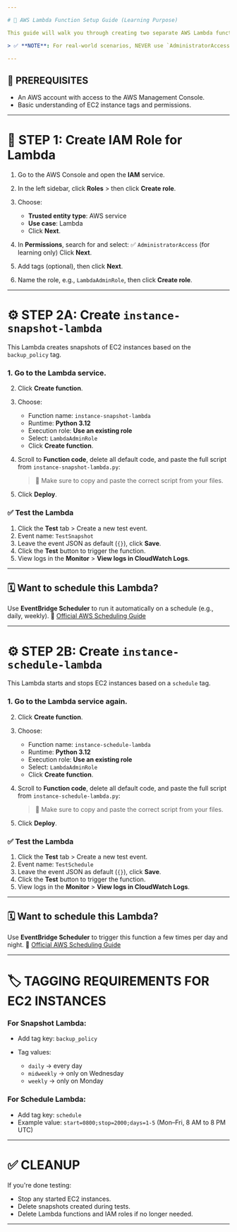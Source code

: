```yaml
---

# 📘 AWS Lambda Function Setup Guide (Learning Purpose)

This guide will walk you through creating two separate AWS Lambda functions using the AWS Console.

> ✅ **NOTE**: For real-world scenarios, NEVER use `AdministratorAccess` on Lambda roles. This is for **learning purposes only**.

---
```


## 🧾 PREREQUISITES

* An AWS account with access to the AWS Management Console.
* Basic understanding of EC2 instance tags and permissions.

---

# 🔐 STEP 1: Create IAM Role for Lambda

1. Go to the AWS Console and open the **IAM** service.

2. In the left sidebar, click **Roles** > then click **Create role**.

3. Choose:

   * **Trusted entity type**: AWS service
   * **Use case**: Lambda
   * Click **Next**.

4. In **Permissions**, search for and select:
   ✅ `AdministratorAccess` (for learning only)
   Click **Next**.

5. Add tags (optional), then click **Next**.

6. Name the role, e.g., `LambdaAdminRole`, then click **Create role**.

---

# ⚙️ STEP 2A: Create `instance-snapshot-lambda`

This Lambda creates snapshots of EC2 instances based on the `backup_policy` tag.

### 1. Go to the **Lambda** service.

2. Click **Create function**.

3. Choose:

   * Function name: `instance-snapshot-lambda`
   * Runtime: **Python 3.12**
   * Execution role: **Use an existing role**
   * Select: `LambdaAdminRole`
   * Click **Create function**.

4. Scroll to **Function code**, delete all default code, and paste the full script from `instance-snapshot-lambda.py`:

   > 📌 Make sure to copy and paste the correct script from your files.

5. Click **Deploy**.

### ✅ Test the Lambda

1. Click the **Test** tab > Create a new test event.
2. Event name: `TestSnapshot`
3. Leave the event JSON as default (`{}`), click **Save**.
4. Click the **Test** button to trigger the function.
5. View logs in the **Monitor** > **View logs in CloudWatch Logs**.

---

## 🗓️ Want to schedule this Lambda?

Use **EventBridge Scheduler** to run it automatically on a schedule (e.g., daily, weekly).
🔗 [Official AWS Scheduling Guide](https://docs.aws.amazon.com/lambda/latest/dg/with-eventbridge-scheduler.html)

---

# ⚙️ STEP 2B: Create `instance-schedule-lambda`

This Lambda starts and stops EC2 instances based on a `schedule` tag.

### 1. Go to the **Lambda** service again.

2. Click **Create function**.

3. Choose:

   * Function name: `instance-schedule-lambda`
   * Runtime: **Python 3.12**
   * Execution role: **Use an existing role**
   * Select: `LambdaAdminRole`
   * Click **Create function**.

4. Scroll to **Function code**, delete all default code, and paste the full script from `instance-schedule-lambda.py`:

   > 📌 Make sure to copy and paste the correct script from your files.

5. Click **Deploy**.

### ✅ Test the Lambda

1. Click the **Test** tab > Create a new test event.
2. Event name: `TestSchedule`
3. Leave the event JSON as default (`{}`), click **Save**.
4. Click the **Test** button to trigger the function.
5. View logs in the **Monitor** > **View logs in CloudWatch Logs**.

---

## 🗓️ Want to schedule this Lambda?

Use **EventBridge Scheduler** to trigger this function a few times per day and night.
🔗 [Official AWS Scheduling Guide](https://docs.aws.amazon.com/lambda/latest/dg/with-eventbridge-scheduler.html)

---

# 🏷️ TAGGING REQUIREMENTS FOR EC2 INSTANCES

### For Snapshot Lambda:

* Add tag key: `backup_policy`
* Tag values:

  * `daily` → every day
  * `midweekly` → only on Wednesday
  * `weekly` → only on Monday

### For Schedule Lambda:

* Add tag key: `schedule`
* Example value: `start=0800;stop=2000;days=1-5` (Mon–Fri, 8 AM to 8 PM UTC)

---

# ✅ CLEANUP

If you're done testing:

* Stop any started EC2 instances.
* Delete snapshots created during tests.
* Delete Lambda functions and IAM roles if no longer needed.

---
